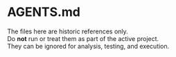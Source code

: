 # AGENTS.md
The files here are historic references only.  
Do **not** run or treat them as part of the active project.  
They can be ignored for analysis, testing, and execution.
